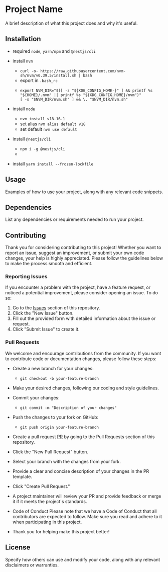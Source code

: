 # Project Name

A brief description of what this project does and why it's useful.

## Installation

- required `node`, `yarn/npm` and `@nestjs/cli`
- install `nvm`
  - `curl -o- https://raw.githubusercontent.com/nvm-sh/nvm/v0.39.5/install.sh | bash`
  - export in `.bash_rc`
  - ```
    export NVM_DIR="$([ -z "${XDG_CONFIG_HOME-}" ] && printf %s "${HOME}/.nvm" || printf %s "${XDG_CONFIG_HOME}/nvm")"
    [ -s "$NVM_DIR/nvm.sh" ] && \. "$NVM_DIR/nvm.sh"
    ```
- install `node`

  - `nvm install v18.16.1`
  - set alias `nvm alias default v18`
  - set default `nvm use default`

- install `@nestjs/cli`
  - `npm i -g @nestjs/cli`
  -
- install `yarn install --frozen-lockfile`

## Usage

Examples of how to use your project, along with any relevant code snippets.

## Dependencies

List any dependencies or requirements needed to run your project.

## Contributing

Thank you for considering contributing to this project! Whether you want to report an issue, suggest an improvement, or submit your own code changes, your help is highly appreciated. Please follow the guidelines below to make the process smooth and efficient.

### Reporting Issues

If you encounter a problem with the project, have a feature request, or noticed a potential improvement, please consider opening an issue. To do so:

1. Go to the [Issues](https://github.com/williamkoller/nest-spire-rest/issues/new) section of this repository.
2. Click the "New Issue" button.
3. Fill out the provided form with detailed information about the issue or request.
4. Click "Submit Issue" to create it.

### Pull Requests

We welcome and encourage contributions from the community. If you want to contribute code or documentation changes, please follow these steps:

- Create a new branch for your changes:

  - `git checkout -b your-feature-branch`

- Make your desired changes, following our coding and style guidelines.
- Commit your changes:

  - `git commit -m "Description of your changes"`

- Push the changes to your fork on GitHub:
  - `git push origin your-feature-branch`
- Create a pull request [PR](https://github.com/williamkoller/nest-spire-rest/compare) by going to the Pull Requests section of this repository.

- Click the "New Pull Request" button.

- Select your branch with the changes from your fork.

- Provide a clear and concise description of your changes in the PR template.

- Click "Create Pull Request."

- A project maintainer will review your PR and provide feedback or merge it if it meets the project's standards.

- Code of Conduct
  Please note that we have a Code of Conduct that all contributors are expected to follow. Make sure you read and adhere to it when participating in this project.

- Thank you for helping make this project better!

## License

Specify how others can use and modify your code, along with any relevant disclaimers or warranties.
